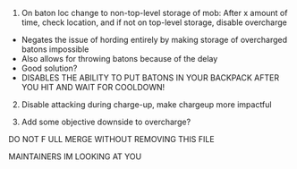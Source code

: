 1. On baton loc change to non-top-level storage of mob: After x amount of time, check location, and if not on top-level storage, disable overcharge
* Negates the issue of hording entirely by making storage of overcharged batons impossible
* Also allows for throwing batons because of the delay
* Good solution?
* DISABLES THE ABILITY TO PUT BATONS IN YOUR BACKPACK AFTER YOU HIT AND WAIT FOR COOLDOWN!

2. Disable attacking during charge-up, make chargeup more impactful

3. Add some objective downside to overcharge?

DO NOT F ULL MERGE WITHOUT REMOVING THIS FILE

MAINTAINERS IM LOOKING AT YOU
